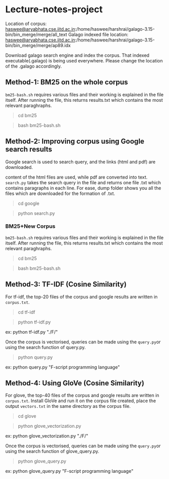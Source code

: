 # Lecture-notes-project

Location of corpus: haswee@aryabhata.cse.iitd.ac.in:/home/haswee/harshrai/galago-3.15-bin/bin_merge/merge/all_text
Galago indexed file location: haswee@aryabhata.cse.iitd.ac.in:/home/haswee/harshrai/galago-3.15-bin/bin_merge/merge/ap89.idx

Download galago search engine and index the corpus. That indexed executable(.galago) is being used everywhere. Please change the location of the .galago accordingly.

## Method-1: BM25 on the whole corpus ##
`bm25-bash.sh` requires various files and their working is explained in the file itself. After running the file, this returns results.txt which contains the most relevant paraghraphs.
> cd bm25

> bash bm25-bash.sh

## Method-2: Improving corpus using Google search results ##
Google search is used to search query, and the links (html and pdf) are downloaded. <p> content of the html files are used, while pdf are converted into text.
`search.py` takes the search query in the file and returns one file <query>.txt which contains paragraphs in each line. For ease, dump folder shows you all the files which are downloaded for the formation of <query>.txt.
> cd google
  
> python search.py
### BM25+New Corpus ###
`bm25-bash.sh` requires various files and their working is explained in the file itself. After running the file, this returns results.txt which contains the most relevant paraghraphs.
> cd bm25

> bash bm25-bash.sh

## Method-3: TF-IDF (Cosine Similarity) ##
For tf-idf, the top-20 files of the corpus and google results are written in `corpus.txt`. 
> cd tf-idf

> python tf-idf.py <directory where corpus.txt is located>

ex: python tf-idf.py "./F/" 

Once the corpus is vectorised, queries can be made using the `query.py`or using the search function of query.py.
> python query.py <query>

ex: python query.py "F-script programming language"

## Method-4: Using GloVe (Cosine Similarity) ##
For glove, the top-40 files of the corpus and google results are written in `corpus.txt`. Install GloVe and run it on the corpus file created, place the output `vectors.txt` in the same directory as the corpus file.
> cd glove

> python glove_vectorization.py <directory where corpus.txt and vectors.txt is located>

ex: python glove_vectorization.py "./F/" 

Once the corpus is vectorised, queries can be made using the `query.py`or using the search function of glove_query.py.
> python glove_query.py <query>

ex: python glove_query.py "F-script programming language"
